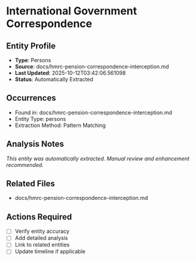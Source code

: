 # International Government Correspondence

## Entity Profile
- **Type**: Persons
- **Source**: docs/hmrc-pension-correspondence-interception.md
- **Last Updated**: 2025-10-12T03:42:06.561098
- **Status**: Automatically Extracted

## Occurrences
- Found in: docs/hmrc-pension-correspondence-interception.md
- Entity Type: persons
- Extraction Method: Pattern Matching

## Analysis Notes
*This entity was automatically extracted. Manual review and enhancement recommended.*

## Related Files
- docs/hmrc-pension-correspondence-interception.md

## Actions Required
- [ ] Verify entity accuracy
- [ ] Add detailed analysis
- [ ] Link to related entities
- [ ] Update timeline if applicable
